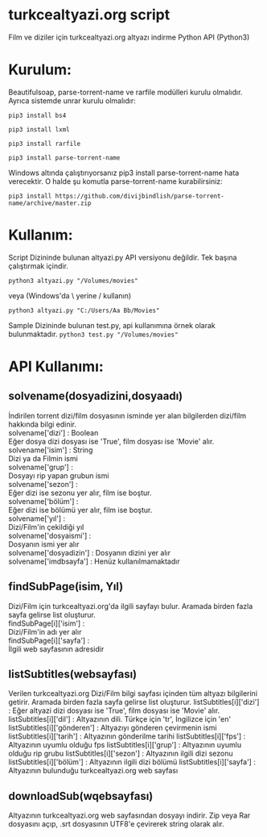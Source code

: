 # turkcealtyazi.org script
Film ve diziler için turkcealtyazi.org altyazı indirme Python API (Python3)

# Kurulum:
Beautifulsoap, parse-torrent-name ve rarfile modülleri kurulu olmalıdır. Ayrıca sistemde unrar kurulu olmalıdır:

```pip3 install bs4```

```pip3 install lxml```

```pip3 install rarfile```

```pip3 install parse-torrent-name```

Windows altında çalıştırıyorsanız pip3 install parse-torrent-name hata verecektir. O halde şu komutla parse-torrent-name kurabilirsiniz:

```pip3 install https://github.com/divijbindlish/parse-torrent-name/archive/master.zip```

# Kullanım:
Script Dizininde bulunan altyazi.py API versiyonu değildir. Tek başına çalıştırmak içindir.

```python3 altyazi.py "/Volumes/movies"```

veya (Windows'da \ yerine / kullanın)

```python3 altyazi.py "C:/Users/Aa Bb/Movies"```

Sample Dizininde bulunan test.py, api kullanımına örnek olarak bulunmaktadır.
```python3 test.py "/Volumes/movies"```

# API Kullanımı:
## solvename(dosyadizini,dosyaadı)
İndirilen torrent dizi/film dosyasının isminde yer alan bilgilerden dizi/film hakkında bilgi edinir.  
solvename['dizi'] : Boolean  
    Eğer dosya dizi dosyası ise 'True', film dosyası ise 'Movie' alır.  
solvename['isim'] : String  
    Dizi ya da Filmin ismi  
solvename['grup'] :  
    Dosyayı rip yapan grubun ismi  
solvename['sezon'] :  
    Eğer dizi ise sezonu yer alır, film ise boştur.  
solvename['bölüm'] :  
    Eğer dizi ise bölümü yer alır, film ise boştur.  
solvename['yıl'] :  
    Dizi/Film'in çekildiği yıl  
solvename['dosyaismi'] :  
    Dosyanın ismi yer alır  
solvename['dosyadizin'] :
    Dosyanın dizini yer alır  
solvename['imdbsayfa'] :
    Henüz kullanılmamaktadır  

## findSubPage(isim, Yıl)
Dizi/Film için turkcealtyazi.org'da ilgili sayfayı bulur. Aramada birden fazla sayfa gelirse list oluşturur.  
findSubPage[i]['isim'] :  
    Dizi/Film'in adı yer alır  
findSubPage[i]['sayfa'] :  
    İlgili web sayfasının adresidir  

## listSubtitles(websayfası)
Verilen turkcealtyazi.org Dizi/Film bilgi sayfası içinden tüm altyazı bilgilerini getirir. Aramada birden fazla sayfa gelirse list oluşturur.
listSubtitles[i]['dizi'] :
    Eğer altyazi dizi dosyası ise 'True', film dosyası ise 'Movie' alır.
listSubtitles[i]['dil'] :
    Altyazının dili. Türkçe için 'tr', İngilizce için 'en'
listSubtitles[i]['gönderen'] :
    Altyazıyı gönderen çevirmenin ismi
listSubtitles[i]['tarih'] :
    Altyazının gönderilme tarihi
listSubtitles[i]['fps'] :
    Altyazının uyumlu olduğu fps
listSubtitles[i]['grup'] :
    Altyazının uyumlu olduğu rip grubu
listSubtitles[i]['sezon'] :
    Altyazının ilgili dizi sezonu
listSubtitles[i]['bölüm'] :
    Altyazının ilgili dizi bölümü
listSubtitles[i]['sayfa'] :
    Altyazının bulunduğu turkcealtyazi.org web sayfası

## downloadSub(wqebsayfası)
Altyazının turkcealtyazi.org web sayfasından dosyayı indirir. Zip veya Rar dosyasını açıp, .srt dosyasının UTF8'e çevirerek string olarak alır.
